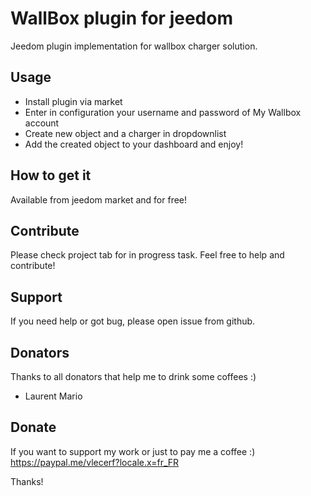 # WallBox plugin for jeedom

Jeedom plugin implementation for wallbox charger solution.

## Usage
- Install plugin via market
- Enter in configuration your username and password of My Wallbox account
- Create new object and a charger in dropdownlist
- Add the created object to your dashboard and enjoy!

## How to get it

Available from jeedom market and for free!

## Contribute

Please check project tab for in progress task. Feel free to help and contribute!

## Support

If you need help or got bug, please open issue from github.

## Donators
Thanks to all donators that help me to drink some coffees :)

- Laurent Mario

## Donate

If you want to support my work or just to pay me a coffee :)
https://paypal.me/vlecerf?locale.x=fr_FR

Thanks!